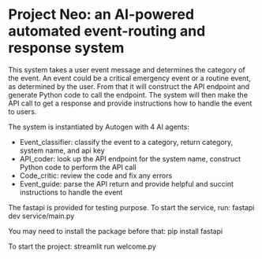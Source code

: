 # Project Neo: an AI-powered automated event-routing and response system

This system takes a user event message and determines the category of the event. An event could be a critical emergency event or a routine event, as determined by the user. From that it will construct the API endpoint and generate Python code to call the endpoint. The system will then make the API call to get a response and provide instructions how to handle the event to users.

The system is instantiated by Autogen with 4 AI agents:
- Event_classifier: classify the event to a category, return category, system name, and api key
- API_coder: look up the API endpoint for the system name, construct Python code to perform the API call
- Code_critic: review the code and fix any errors
- Event_guide: parse the API return and provide helpful and succint instructions to handle the event

The fastapi is provided for testing purpose. To start the service, run:
fastapi dev service/main.py

You may need to install the package before that:
pip install fastapi

To start the project:
streamlit run welcome.py


